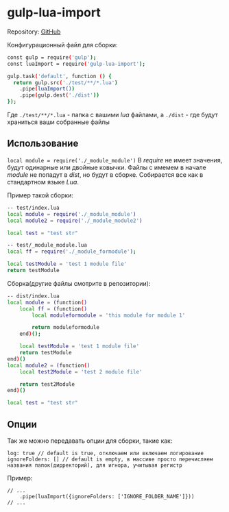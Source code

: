 # gulp-lua-import
Repository: [GitHub](https://github.com/user/repo/blob/branch/other_file.md)

Конфигурационный файл для сборки:
```sh
const gulp = require('gulp');
const luaImport = require('gulp-lua-import');

gulp.task('default', function () {
  return gulp.src('./test/**/*.lua')
    .pipe(luaImport())
    .pipe(gulp.dest('./dist'))
});
```
Где `./test/**/*.lua` - папка с вашими *lua* файлами, а `./dist` - где будут храниться ваши собранные файлы

##  Использование
`local module = require('./_module_module')`
В *require* не имеет значения, будут одинарные или двойные ковычки. Файлы с имемем в начале *_module_* не попадут в *dist*, но будут в сборке. Собирается все как в стандартном языке *Lua*.

Пример такой сборки:

```sh
-- test/index.lua
local module = require('./_module_module')
local module2 = require('./_module_module2')

local test = "test str"
```
```sh
-- test/_module_module.lua
local ff = require('./_module_formodule');

local testModule = 'test 1 module file'
return testModule
```

Сборка(другие файлы смотрите в репозитории):
```sh
-- dist/index.lua
local module = (function()
    local ff = (function()
        local moduleformodule = 'this module for module 1'

        return moduleformodule
    end)();

    local testModule = 'test 1 module file'
    return testModule
end)()
local module2 = (function()
    local test2Module = 'test 2 module file'

    return test2Module
end)()

local test = "test str"
```

## Опции

Так же можно передавать опции для сборки, такие как:
```
log: true // default is true, отключаем или включаем логирование
ignoreFolders: [] // default is empty, в массиве просто перечисляем названия папок(дирректорий), для игнора, учитывая регистр
```

Пример:
```
// ...
    .pipe(luaImport({ignoreFolders: ['IGNORE_FOLDER_NAME']}))
// ...
```
